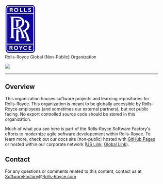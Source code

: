 <p>
    <img alt="Rolls-Royce Logo" width="100" src="https://raw.githubusercontent.com/rropen/.github/main/img/logo.png">
    <br>
    Rolls-Royce Global (Non-Public) Organization
</p>

<!-- Place any useful shield.io shields here.  Use the style=flat styling option. -->
<p>
 <a href=""><img src="https://img.shields.io/badge/Rolls--Royce-Software%20Factory-10069f"></a>
</p>

------

## Overview

This organization houses software projects and learning repositories for Rolls-Royce.  This organization is meant to be globally accessible by Rolls-Royce employees (and sometimes our external partners), but not public facing.  No export controlled source code should be stored in this organization.

Much of what you see here is part of the Rolls-Royce Software Factory's efforts to modernize agile software developement within Rolls-Royce.  To learn more, check out our docs site (non-public) hosted with [GitHub Pages](https://ghdocs.rollsroyce-sf.com) or hosted within our corporate network ([US Link](https://usdocs.rollsroyce-sf.com), [Global Link](https://docs.rollsroyce-sf.com)).

## Contact

For any questions or comments related to this content, contact us at [SoftwareFactory@Rolls-Royce.com](mailto:SoftwareFactory@Rolls-Royce.com)
